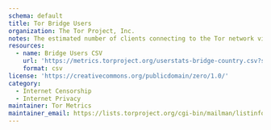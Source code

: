 ```yaml
---
schema: default
title: Tor Bridge Users
organization: The Tor Project, Inc.
notes: The estimated number of clients connecting to the Tor network via a bridge per day.
resources:
  - name: Bridge Users CSV
    url: 'https://metrics.torproject.org/userstats-bridge-country.csv?start=2011-09-01&country=all&events=on'
    format: csv
license: 'https://creativecommons.org/publicdomain/zero/1.0/'
category:
  - Internet Censorship
  - Internet Privacy
maintainer: Tor Metrics
maintainer_email: https://lists.torproject.org/cgi-bin/mailman/listinfo/network-health
---
```

